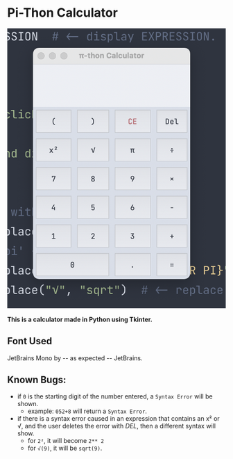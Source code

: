 # Pi-Thon Calculator

![Calculator Screenshot](https://github.com/shahmilav/pi-thon-calc/blob/main/resources/pi-thon-calc-screenshot-new.png)

**This is a calculator made in Python using Tkinter.**

## Font Used
JetBrains Mono by -- as expected -- JetBrains.

## Known Bugs: 
- if ```0``` is the starting digit of the number entered, a ```Syntax Error``` will be shown.
  - example: ```052+8``` will return a ```Syntax Error```.
- if there is a syntax error caused in an expression that contains an x² or √, and the user deletes the error with _DEL_, then a different syntax will show.
  - for ```2²```, it will become ```2** 2```
  - for ```√(9)```, it will be ```sqrt(9)```.
